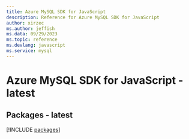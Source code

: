 ```yaml
---
title: Azure MySQL SDK for JavaScript
description: Reference for Azure MySQL SDK for JavaScript
author: xirzec
ms.author: jeffish
ms.data: 09/29/2023
ms.topic: reference
ms.devlang: javascript
ms.service: mysql
---
```

# Azure MySQL SDK for JavaScript - latest
## Packages - latest
[!INCLUDE [packages](mysql-index.md)]